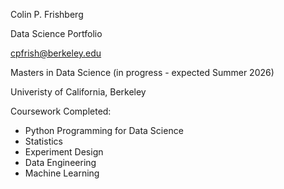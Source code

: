 Colin P. Frishberg

Data Science Portfolio

cpfrish@berkeley.edu

Masters in Data Science (in progress - expected Summer 2026)

Univeristy of California, Berkeley

Coursework Completed:
* Python Programming for Data Science
* Statistics
* Experiment Design
* Data Engineering
* Machine Learning
